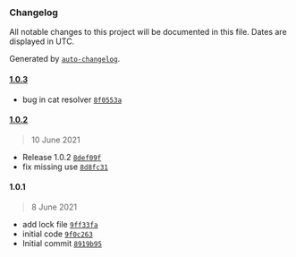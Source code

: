 ### Changelog

All notable changes to this project will be documented in this file. Dates are displayed in UTC.

Generated by [`auto-changelog`](https://github.com/CookPete/auto-changelog).

#### [1.0.3](https://github.com/aggrosoft/oxid-active-ext-categories/compare/1.0.2...1.0.3)

- bug in cat resolver [`8f0553a`](https://github.com/aggrosoft/oxid-active-ext-categories/commit/8f0553a83f000853c79638ae0c0d514207486e19)

#### [1.0.2](https://github.com/aggrosoft/oxid-active-ext-categories/compare/1.0.1...1.0.2)

> 10 June 2021

- Release 1.0.2 [`8def09f`](https://github.com/aggrosoft/oxid-active-ext-categories/commit/8def09f08d32455c0018c8e21a73fe899c7a1cf6)
- fix missing use [`8d8fc31`](https://github.com/aggrosoft/oxid-active-ext-categories/commit/8d8fc310a09082eb9ba5ac33a152465217e7bf2a)

#### 1.0.1

> 8 June 2021

- add lock file [`9ff33fa`](https://github.com/aggrosoft/oxid-active-ext-categories/commit/9ff33fa240df09a222e99a4d943f2fc0b828057b)
- initial code [`9f0c263`](https://github.com/aggrosoft/oxid-active-ext-categories/commit/9f0c263e66ebec95e6f37872dbea8dced207ec44)
- Initial commit [`8919b95`](https://github.com/aggrosoft/oxid-active-ext-categories/commit/8919b95557ed9a640719143b741979171784ab4f)
